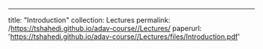 ---
title: "Introduction"
collection: Lectures
permalink: /https://tshahedi.github.io/adav-course//Lectures/
paperurl: 'https://tshahedi.github.io/adav-course//Lectures/files/Introduction.pdf'

